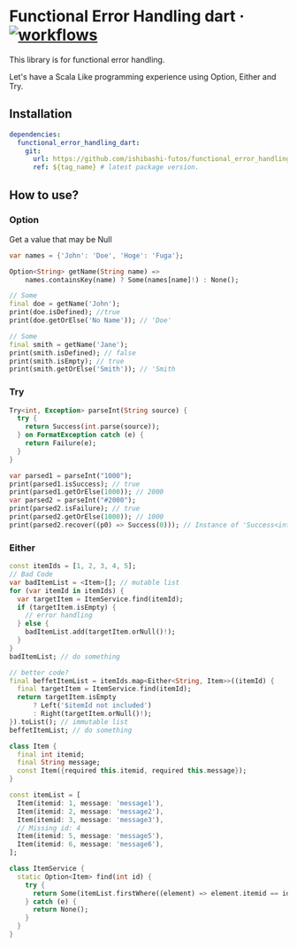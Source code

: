 # Functional Error Handling dart &middot; [![workflows](https://github.com/ishibashi-futos/functional_error_handling_dart/actions/workflows/workflows.yaml/badge.svg?branch=master)](https://github.com/ishibashi-futos/functional_error_handling_dart/actions/workflows/workflows.yaml)

This library is for functional error handling.

Let's have a Scala Like programming experience using Option, Either and Try.

## Installation

```yaml
dependencies:
  functional_error_handling_dart:
    git:
      url: https://github.com/ishibashi-futos/functional_error_handling_dart.git
      ref: ${tag_name} # latest package version.
```

## How to use?

### Option

Get a value that may be Null

```dart
var names = {'John': 'Doe', 'Hoge': 'Fuga'};

Option<String> getName(String name) =>
    names.containsKey(name) ? Some(names[name]!) : None();

// Some
final doe = getName('John');
print(doe.isDefined); //true
print(doe.getOrElse('No Name')); // 'Doe'

// Some
final smith = getName('Jane');
print(smith.isDefined); // false
print(smith.isEmpty); // true
print(smith.getOrElse('Smith')); // 'Smith
```

### Try

```dart
Try<int, Exception> parseInt(String source) {
  try {
    return Success(int.parse(source));
  } on FormatException catch (e) {
    return Failure(e);
  }
}

var parsed1 = parseInt("1000");
print(parsed1.isSuccess); // true
print(parsed1.getOrElse(1000)); // 2000
var parsed2 = parseInt("#2000");
print(parsed2.isFailure); // true
print(parsed2.getOrElse(1000)); // 1000
print(parsed2.recover((p0) => Success(0))); // Instance of 'Success<int>'
```

### Either

```dart
const itemIds = [1, 2, 3, 4, 5];
// Bad Code
var badItemList = <Item>[]; // mutable list
for (var itemId in itemIds) {
  var targetItem = ItemService.find(itemId);
  if (targetItem.isEmpty) {
    // error handling
  } else {
    badItemList.add(targetItem.orNull()!);
  }
}
badItemList; // do something

// better code?
final beffetItemList = itemIds.map<Either<String, Item>>((itemId) {
  final targetItem = ItemService.find(itemId);
  return targetItem.isEmpty
      ? Left('$itemId not included')
      : Right(targetItem.orNull()!);
}).toList(); // immutable list
beffetItemList; // do something

class Item {
  final int itemid;
  final String message;
  const Item({required this.itemid, required this.message});
}

const itemList = [
  Item(itemid: 1, message: 'message1'),
  Item(itemid: 2, message: 'message2'),
  Item(itemid: 3, message: 'message3'),
  // Missing id: 4
  Item(itemid: 5, message: 'message5'),
  Item(itemid: 6, message: 'message6'),
];

class ItemService {
  static Option<Item> find(int id) {
    try {
      return Some(itemList.firstWhere((element) => element.itemid == id));
    } catch (e) {
      return None();
    }
  }
}
```
